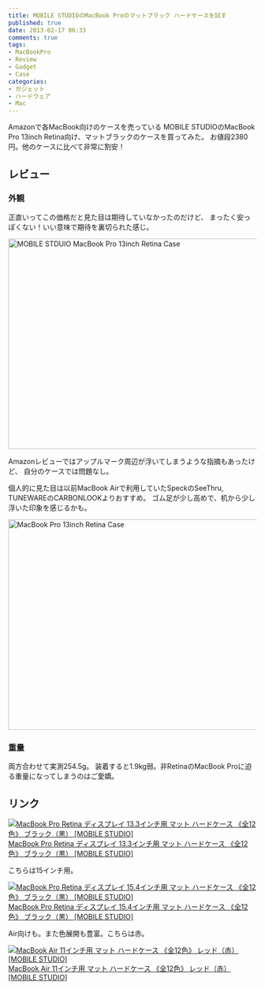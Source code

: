 ```yaml
---
title: MOBILE STUDIOのMacBook Proのマットブラック ハードケースを試す
published: true
date: 2013-02-17 06:33
comments: true
tags: 
- MacBookPro
- Review
- Gadget
- Case
categories: 
- ガジェット
- ハードウェア
- Mac
---
```


Amazonで各MacBook向けのケースを売っている
MOBILE STUDIOのMacBook Pro 13inch Retina向け、マットブラックのケースを買ってみた。
お値段2380円。他のケースに比べて非常に割安！

## レビュー
### 外観
正直いってこの価格だと見た目は期待していなかったのだけど、
まったく安っぽくない！いい意味で期待を裏切られた感じ。

<a href="http://www.flickr.com/photos/uskanda/8467278289/" title="MOBILE STDUIO MacBook Pro 13inch Retina Case by uskanda, on Flickr"><img src="http://farm9.staticflickr.com/8372/8467278289_39d5239250_z.jpg" width="640" height="427" alt="MOBILE STDUIO MacBook Pro 13inch Retina Case"></a>

Amazonレビューではアップルマーク周辺が浮いてしまうような指摘もあったけど、
自分のケースでは問題なし。

個人的に見た目は以前MacBook Airで利用していたSpeckのSeeThru, TUNEWAREのCARBONLOOKよりおすすめ。
ゴム足が少し高めで、机から少し浮いた印象を感じるかも。

<a href="http://www.flickr.com/photos/uskanda/8467275001/" title="MacBook Pro 13inch Retina Case by uskanda, on Flickr"><img src="http://farm9.staticflickr.com/8089/8467275001_5682dc5a68_z.jpg" width="640" height="427" alt="MacBook Pro 13inch Retina Case"></a>

### 重量

両方合わせて実測254.5g。
装着すると1.9kg弱。非RetinaのMacBook Proに迫る重量になってしまうのはご愛嬌。

## リンク

<a href="http://www.amazon.co.jp/exec/obidos/ASIN/B00AF3LCHM/uasmks-22/ref=nosim/" target="_blank"><img src="http://ecx.images-amazon.com/images/I/21IjA6v8IWL._SL160_.jpg" alt="MacBook Pro Retina ディスプレイ 13.3インチ用 マット ハードケース 《全12色》 ブラック（黒） [MOBILE STUDIO]" /></a><br /><a href="http://www.amazon.co.jp/exec/obidos/ASIN/B00AF3LCHM/uasmks-22/ref=nosim/" target="_blank">MacBook Pro Retina ディスプレイ 13.3インチ用 マット ハードケース 《全12色》 ブラック（黒） [MOBILE STUDIO]</a>

こちらは15インチ用。

<a href="http://www.amazon.co.jp/exec/obidos/ASIN/B009A4YKXA/uasmks-22/ref=nosim/" target="_blank"><img src="http://ecx.images-amazon.com/images/I/21ghGdXBnuL._SL160_.jpg" alt="MacBook Pro Retina ディスプレイ 15.4インチ用 マット ハードケース 《全12色》 ブラック（黒） [MOBILE STUDIO]" /></a><br /><a href="http://www.amazon.co.jp/exec/obidos/ASIN/B009A4YKXA/uasmks-22/ref=nosim/" target="_blank">MacBook Pro Retina ディスプレイ 15.4インチ用 マット ハードケース 《全12色》 ブラック（黒） [MOBILE STUDIO]</a>

Air向けも。また色展開も豊富。こちらは赤。

<a href="http://www.amazon.co.jp/exec/obidos/ASIN/B009T8LDJ6/uasmks-22/ref=nosim/" target="_blank"><img src="http://ecx.images-amazon.com/images/I/21XuoIXOITL._SL160_.jpg" alt="MacBook Air 11インチ用 マット ハードケース 《全12色》 レッド（赤） [MOBILE STUDIO]" /></a><br /><a href="http://www.amazon.co.jp/exec/obidos/ASIN/B009T8LDJ6/uasmks-22/ref=nosim/" target="_blank">MacBook Air 11インチ用 マット ハードケース 《全12色》 レッド（赤） [MOBILE STUDIO]</a>

